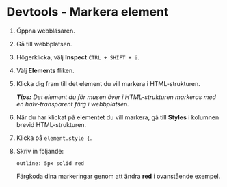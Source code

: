 # Devtools - Markera element

1. Öppna webbläsaren.

1. Gå till webbplatsen.

1. Högerklicka, välj **Inspect** ```CTRL + SHIFT + i```.

1. Välj **Elements** fliken.

1. Klicka dig fram till det element du vill markera i HTML-strukturen.

    _**Tips:** Det element du för musen över i HTML-strukturen markeras med en halv-transparent färg i webbplatsen._
    
1. När du har klickat på elementet du vill markera, gå till **Styles** i kolumnen brevid HTML-strukturen.

1. Klicka på ```element.style {```.

1. Skriv in följande:

    ```
    outline: 5px solid red
    ```
    
    Färgkoda dina markeringar genom att ändra **red** i ovanstående exempel.
